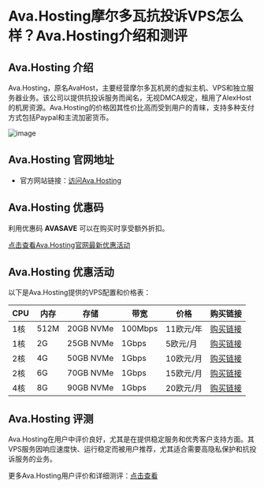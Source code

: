 # Ava.Hosting摩尔多瓦抗投诉VPS怎么样？Ava.Hosting介绍和测评

## Ava.Hosting 介绍
Ava.Hosting，原名AvaHost，主要经营摩尔多瓦机房的虚拟主机、VPS和独立服务器业务。该公司以提供抗投诉服务而闻名，无视DMCA规定，租用了AlexHost的机房资源。Ava.Hosting的价格因其性价比高而受到用户的青睐，支持多种支付方式包括Paypal和主流加密货币。

![image](https://github.com/xhenxinggan/Ava.Hosting/assets/169529309/8db55e24-8a1e-4589-85b2-8cf1f54d9a61)

## Ava.Hosting 官网地址
- 官方网站链接：[访问Ava.Hosting](https://my.ava.hosting/aff.php?aff=15562)

## Ava.Hosting 优惠码
利用优惠码 **AVASAVE** 可以在购买时享受额外折扣。

[点击查看Ava.Hosting官网最新优惠活动](https://my.ava.hosting/aff.php?aff=15562)

## Ava.Hosting 优惠活动

以下是Ava.Hosting提供的VPS配置和价格表：

| CPU | 内存 | 存储       | 带宽    | 价格       | 购买链接                                      |
|-----|------|------------|---------|------------|----------------------------------------------|
| 1核 | 512M | 20GB NVMe  | 100Mbps | 11欧元/年   | [购买链接](https://my.ava.hosting/aff.php?aff=15562)     |
| 1核 | 2G   | 25GB NVMe  | 1Gbps   | 5欧元/月    | [购买链接](https://my.ava.hosting/aff.php?aff=15562)     |
| 2核 | 4G   | 50GB NVMe  | 1Gbps   | 10欧元/月   | [购买链接](https://my.ava.hosting/aff.php?aff=15562)     |
| 2核 | 6G   | 70GB NVMe  | 1Gbps   | 15欧元/月   | [购买链接](https://my.ava.hosting/aff.php?aff=15562)     |
| 4核 | 8G   | 90GB NVMe  | 1Gbps   | 20欧元/月   | [购买链接](https://my.ava.hosting/aff.php?aff=15562)     |

## Ava.Hosting 评测
Ava.Hosting在用户中评价良好，尤其是在提供稳定服务和优秀客户支持方面。其VPS服务因响应速度快、运行稳定而被用户推荐，尤其适合需要高隐私保护和抗投诉服务的业务。

更多Ava.Hosting用户评价和详细测评：[点击查看](https://my.ava.hosting/aff.php?aff=15562)
